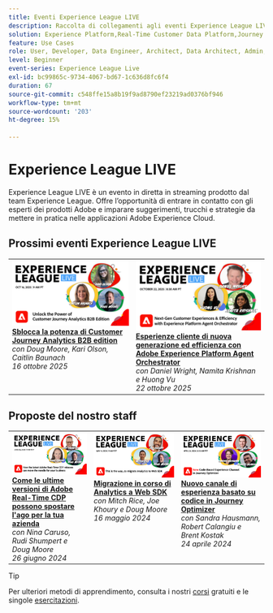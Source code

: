 ```yaml
---
title: Eventi Experience League LIVE
description: Raccolta di collegamenti agli eventi Experience League LIVE precedenti
solution: Experience Platform,Real-Time Customer Data Platform,Journey Optimizer,Experience Manager,Target,Audience Manager,Analytics
feature: Use Cases
role: User, Developer, Data Engineer, Architect, Data Architect, Admin, Leader
level: Beginner
event-series: Experience League Live
exl-id: bc99865c-9734-4067-bd67-1c636d8fc6f4
duration: 67
source-git-commit: c548ffe15a8b19f9ad8790ef23219ad0376bf946
workflow-type: tm+mt
source-wordcount: '203'
ht-degree: 15%

---
```


# Experience League LIVE

Experience League LIVE è un evento in diretta in streaming prodotto dal team Experience League.  Offre l’opportunità di entrare in contatto con gli esperti dei prodotti Adobe e imparare suggerimenti, trucchi e strategie da mettere in pratica nelle applicazioni Adobe Experience Cloud.

<div id="upcoming-events">

## Prossimi eventi Experience League LIVE

<table>
    <tr>
        <td style="vertical-align: top;"><a href="episodes/exl-live-episode-10-16-25.md">
              <img alt="Experience League LIVE 16 ottobre 2025" src="assets/exl-live-episode-10-16-25-web-banner.png">
            </a>
            <div>
              <a href="episodes/exl-live-episode-10-16-25.md">
                <strong>Sblocca la potenza di Customer Journey Analytics B2B edition</strong>
              </a>
              <br/><em>con Doug Moore, Kari Olson, Caitlin Baunach</em>
              <br/><em>16 ottobre 2025</em>
            </div>
        </td>
        <td style="vertical-align: top;"><a href="episodes/exl-live-episode-10-22-25.md">
              <img alt="Experience League LIVE 22 ottobre 2025" src="episodes/assets/WebBanner-Oct22-2025.jpg">
            </a>
            <div>
              <a href="episodes/exl-live-episode-10-22-25.md">
                <strong>Esperienze cliente di nuova generazione ed efficienza con Adobe Experience Platform Agent Orchestrator</strong>
              </a>
              <br/><em>con Daniel Wright, Namita Krishnan e Huong Vu</em>
              <br/><em>22 ottobre 2025</em>
            </div>
        </td>
    </tr>

</table>

</div>


<div id="recs-overview-body-1"></div>
<div id="recs-overview-body-2"></div>
<div id="recs-overview-body-3"></div>
<div id="recs-overview-body-4"></div>
<div id="recs-overview-body-5"></div>
<div id="recs-overview-body-6"></div>

<div id="past-events">


</div>

## Proposte del nostro staff

<table style="max-width: 1214px;">

<tr>
  <td style="vertical-align: top;"><a href="episodes/exl-live-episode-06-26-24.md">
      <img alt="Experience League LIVE 21 aprile" src="episodes/assets/WebBanner-June26-2024.jpg">
    </a>
    <div>
      <a href="episodes/exl-live-episode-06-26-24.md">
        <strong>Come le ultime versioni di Adobe Real-Time CDP possono spostare l'ago per la tua azienda</strong>
      </a>
      <br/><em>con Nina Caruso, Rudi Shumpert e Doug Moore</em>
      <br/><em>26 giugno 2024</em>
    </div>
  </td>

<td style="vertical-align: top;">
    <a href="episodes/exl-live-episode-05-16-24.md">
      <img alt="Experience League LIVE ep8" src="episodes/assets/WebBanner-May16-2024.jpg">
    </a>
    <div>
      <a href="episodes/exl-live-episode-05-16-24.md"><strong>Migrazione in corso di Analytics a Web SDK</strong></a>
      <br/><em>con Mitch Rice, Joe Khoury e Doug Moore</em>
      <br/><em>16 maggio 2024</em>
    </div>
  </td>

<td style="vertical-align: top;">
    <a href="episodes/exl-live-episode-05-26-22.md">
      <img alt="Experience League LIVE 26 maggio" src="episodes/assets/WebBanner-Apr24-2024.jpg">
    </a>
    <div>
      <a href="episodes/exl-live-episode-04-24-24.md">
        <strong>Nuovo canale di esperienza basato su codice in Journey Optimizer</strong>
      </a>
      <br/><em>con Sandra Hausmann, Robert Calangiu e Brent Kostak</em>
      <br/><em>24 aprile 2024</em>
    </div>
  </td>
  </tr>

</table>


>[!TIP]
>
>Per ulteriori metodi di apprendimento, consulta i nostri [corsi](https://experienceleague.adobe.com/#dashboard/learning) gratuiti e le singole [esercitazioni](https://experienceleague.adobe.com/docs/home-tutorials.html?lang=it).

